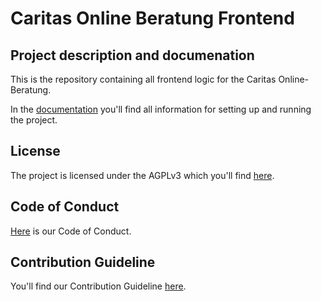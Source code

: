 # Caritas Online Beratung Frontend

## Project description and documenation

This is the repository containing all frontend logic for the Caritas Online-Beratung.

In the [documentation](https://caritasdeutschland.github.io/documentation/docs/general/home) you'll find all information for setting up and running the project.

## License

The project is licensed under the AGPLv3 which you'll find [here](https://github.com/CaritasDeutschland/caritas-onlineBeratung-frontend/blob/master/LICENSE.md).

## Code of Conduct

[Here](https://github.com/CaritasDeutschland/.github/blob/master/CODE_OF_CONDUCT.md) is our Code of Conduct.

## Contribution Guideline

You'll find our Contribution Guideline [here](https://github.com/CaritasDeutschland/.github/blob/master/CONTRIBUTING.md).
